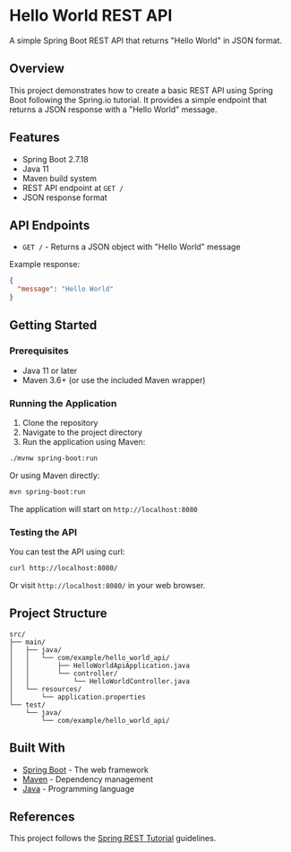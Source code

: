# Hello World REST API

A simple Spring Boot REST API that returns "Hello World" in JSON format.

## Overview

This project demonstrates how to create a basic REST API using Spring Boot following the Spring.io tutorial. It provides a simple endpoint that returns a JSON response with a "Hello World" message.

## Features

- Spring Boot 2.7.18
- Java 11
- Maven build system
- REST API endpoint at `GET /`
- JSON response format

## API Endpoints

- `GET /` - Returns a JSON object with "Hello World" message

Example response:
```json
{
  "message": "Hello World"
}
```

## Getting Started

### Prerequisites

- Java 11 or later
- Maven 3.6+ (or use the included Maven wrapper)

### Running the Application

1. Clone the repository
2. Navigate to the project directory
3. Run the application using Maven:

```bash
./mvnw spring-boot:run
```

Or using Maven directly:

```bash
mvn spring-boot:run
```

The application will start on `http://localhost:8080`

### Testing the API

You can test the API using curl:

```bash
curl http://localhost:8080/
```

Or visit `http://localhost:8080/` in your web browser.

## Project Structure

```
src/
├── main/
│   ├── java/
│   │   └── com/example/hello_world_api/
│   │       ├── HelloWorldApiApplication.java
│   │       └── controller/
│   │           └── HelloWorldController.java
│   └── resources/
│       └── application.properties
└── test/
    └── java/
        └── com/example/hello_world_api/
```

## Built With

- [Spring Boot](https://spring.io/projects/spring-boot) - The web framework
- [Maven](https://maven.apache.org/) - Dependency management
- [Java](https://www.oracle.com/java/) - Programming language

## References

This project follows the [Spring REST Tutorial](https://spring.io/guides/tutorials/rest) guidelines.
